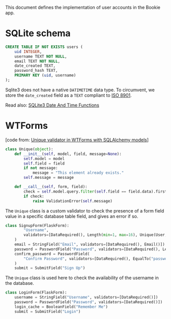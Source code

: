 This document defines the implementation of user accounts in the Bookie app.

# SQLite schema
```sql
CREATE TABLE IF NOT EXISTS users (
    uid INTEGER,
    username TEXT NOT NULL,
    email TEXT NOT NULL,
    date_created TEXT,
    password_hash TEXT,
    PRIMARY KEY (uid, username)
);
```
Sqlite3 does not have a native `DATIMETIME` data type. To circumvent, we store the `date_created` field as a `TEXT` compliant to [ISO 8901](https://en.wikipedia.org/wiki/ISO_8601).

Read also: [SQLite3 Date And Time Functions](https://sqlite.org/lang_datefunc.html)

# WTForms
\[code from: [Unique validator in WTForms with SQLAlchemy models](https://stackoverflow.com/questions/5685831/unique-validator-in-wtforms-with-sqlalchemy-models)]
```python
class Unique(object):
    def __init__(self, model, field, message=None):
        self.model = model
        self.field = field
        if not message:
            message = "This element already exists."
        self.message = message

    def __call__(self, form, field):
        check = self.model.query.filter(self.field == field.data).first()
        if check:
            raise ValidationError(self.message)
```
The `Unique` class is a custom validator to check the presence of a form field value in a specific database table field, and gives an error if so.


```python
class SignupForm(FlaskForm):
        "Username",
        validators=[DataRequired(), Length(min=1, max=16), Unique(User, User.username)],
    )
    email = StringField("Email", validators=[DataRequired(), Email()])
    password = PasswordField("Password", validators=[DataRequired(), Length(min=8)])
    confirm_password = PasswordField(
        "Confirm Password", validators=[DataRequired(), EqualTo("password")]
    )
    submit = SubmitField("Sign Up")
```
The `Unique` class is used here to check the availability of the username in the database.

```python
class LoginForm(FlaskForm):
    username = StringField("Username", validators=[DataRequired()])
    password = PasswordField("Password", validators=[DataRequired()])
    login_cache = BooleanField("Remember Me")
    submit = SubmitField("Login")
```

